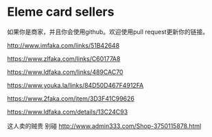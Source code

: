 # Eleme card sellers

如果你是商家，并且你会使用github。欢迎使用pull request更新你的链接。

http://www.imfaka.com/links/51B42648

https://www.zlfaka.com/links/C60177A8

https://www.ldfaka.com/links/489CAC70

https://www.youka.la/links/84D50D467F4912FA

https://www.2faka.com/item/3D3F41C99626

https://www.ldfaka.com/details/13C24C93

这人卖的贼贵 别碰 http://www.admin333.com/Shop-3750115878.html
